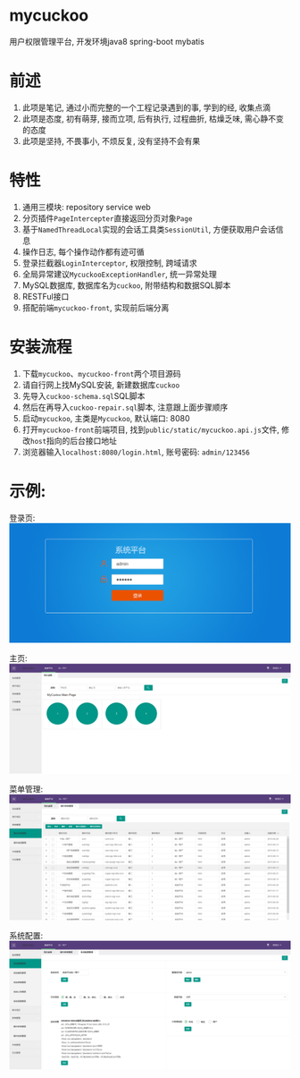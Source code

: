 mycuckoo
========

用户权限管理平台, 开发环境java8 spring-boot mybatis

# 前述
1. 此项是笔记, 通过小而完整的一个工程记录遇到的事, 学到的经, 收集点滴
2. 此项是态度, 初有萌芽, 接而立项, 后有执行, 过程曲折, 枯燥乏味, 需心静不变的态度
3. 此项是坚持, 不畏事小, 不烦反复, 没有坚持不会有果

# 特性
1. 通用三模块: repository service web
2. 分页插件`PageIntercepter`直接返回分页对象`Page`
3. 基于`NamedThreadLocal`实现的会话工具类`SessionUtil`, 方便获取用户会话信息
4. 操作日志, 每个操作动作都有迹可循
5. 登录拦截器`LoginInterceptor`, 权限控制, 跨域请求
6. 全局异常建议`MycuckooExceptionHandler`, 统一异常处理
7. MySQL数据库, 数据库名为`cuckoo`, 附带结构和数据SQL脚本
8. RESTFul接口
9. 搭配前端`mycuckoo-front`, 实现前后端分离

# 安装流程
1. 下载`mycuckoo`、`mycuckoo-front`两个项目源码
2. 请自行网上找MySQL安装, 新建数据库`cuckoo`
3. 先导入`cuckoo-schema.sql`SQL脚本
4. 然后在再导入`cuckoo-repair.sql`脚本, 注意跟上面步骤顺序
5. 启动`mycuckoo`, 主类是`Mycuckoo`, 默认端口: 8080
6. 打开`mycuckoo-front`前端项目, 找到`public/static/mycuckoo.api.js`文件, 
   修改`host`指向的后台接口地址
7. 浏览器输入`localhost:8080/login.html`, 账号密码: `admin/123456`


# 示例:

登录页:
![登录页](demo/login.png)

主页:
![主页](demo/index.png)

菜单管理:
![菜单管理](demo/menuMgr.png)

系统配置:
![系统配置](demo/systemConfig.png)